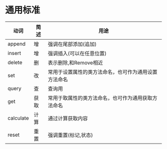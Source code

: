 # 通用标准


|动词|简述|用途|
|-|-|-|
|append|增|强调在尾部添加(追加)|
|insert|增|强调插入(可以在任意位置)|
|delete|删|表示删除,和Remove相近|
|set|改|常用于设置属性的类方法命名，也可作为通用设置方法命名|
|query|查|查询用|
|get|获取|常用于取属性的类方法命名，也可作为通用获取方法命名|
|calculate|计算|通过计算获取内容|
|reset|重置|强调重置(标记,状态)|
